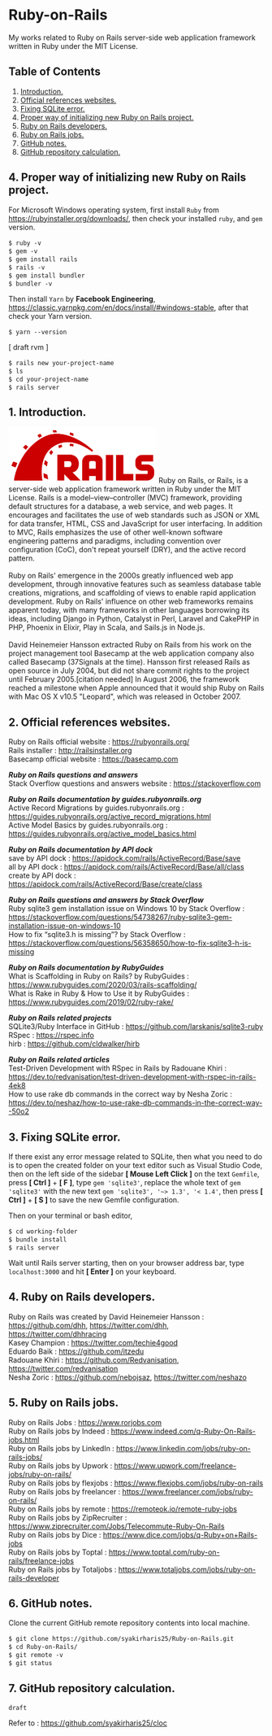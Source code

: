 # Ruby-on-Rails
My works related to Ruby on Rails server-side web application framework written in Ruby under the MIT License.

## Table of Contents
1. [Introduction.](#introduction)
2. [Official references websites.](#references)
3. [Fixing SQLite error.](#sqlite)
4. [Proper way of initializing new Ruby on Rails project.](#proper)
5. [Ruby on Rails developers.](#developers)
6. [Ruby on Rails jobs.](#jobs)
7. [GitHub notes.](#github)
8. [GitHub repository calculation.](#calculation)

<a name="introduction"></a>
## 4. Proper way of initializing new Ruby on Rails project.
For Microsoft Windows operating system, first install `Ruby` from https://rubyinstaller.org/downloads/, then check your installed `ruby`, and `gem` version.
```
$ ruby -v
$ gem -v
$ gem install rails
$ rails -v
$ gem install bundler
$ bundler -v
```

Then install `Yarn` by **Facebook Engineering**, https://classic.yarnpkg.com/en/docs/install/#windows-stable, after that check your Yarn version.
```
$ yarn --version
```
[ draft rvm ]

```
$ rails new your-project-name
$ ls
$ cd your-project-name
$ rails server
```

<a name="introduction"></a>
## 1. Introduction.
<img src="rails.png" height="110"> 
Ruby on Rails, or Rails, is a server-side web application framework written in Ruby under the MIT License. Rails is a model–view–controller (MVC) framework, providing default structures for a database, a web service, and web pages. It encourages and facilitates the use of web standards such as JSON or XML for data transfer, HTML, CSS and JavaScript for user interfacing. In addition to MVC, Rails emphasizes the use of other well-known software engineering patterns and paradigms, including convention over configuration (CoC), don't repeat yourself (DRY), and the active record pattern.
<br /><br />
Ruby on Rails' emergence in the 2000s greatly influenced web app development, through innovative features such as seamless database table creations, migrations, and scaffolding of views to enable rapid application development. Ruby on Rails' influence on other web frameworks remains apparent today, with many frameworks in other languages borrowing its ideas, including Django in Python, Catalyst in Perl, Laravel and CakePHP in PHP, Phoenix in Elixir, Play in Scala, and Sails.js in Node.js.
<br /><br />
David Heinemeier Hansson extracted Ruby on Rails from his work on the project management tool Basecamp at the web application company also called Basecamp (37Signals at the time). Hansson first released Rails as open source in July 2004, but did not share commit rights to the project until February 2005.[citation needed] In August 2006, the framework reached a milestone when Apple announced that it would ship Ruby on Rails with Mac OS X v10.5 "Leopard", which was released in October 2007.

<a name="references"></a>
## 2. Official references websites. 
Ruby on Rails official website : https://rubyonrails.org/ <br />
Rails installer : http://railsinstaller.org <br />
Basecamp official website : https://basecamp.com <br />

**_Ruby on Rails questions and answers_** <br />
Stack Overflow questions and answers website : https://stackoverflow.com <br />

**_Ruby on Rails documentation by guides.rubyonrails.org_** <br />
Active Record Migrations by guides.rubyonrails.org : https://guides.rubyonrails.org/active_record_migrations.html <br />
Active Model Basics by guides.rubyonrails.org : https://guides.rubyonrails.org/active_model_basics.html <br />

**_Ruby on Rails documentation by API dock_** <br />
save by API dock : https://apidock.com/rails/ActiveRecord/Base/save <br />
all by API dock : https://apidock.com/rails/ActiveRecord/Base/all/class <br />
create by API dock : https://apidock.com/rails/ActiveRecord/Base/create/class <br />

**_Ruby on Rails questions and answers by Stack Overflow_** <br />
Ruby sqlite3 gem installation issue on Windows 10 by Stack Overflow : https://stackoverflow.com/questions/54738267/ruby-sqlite3-gem-installation-issue-on-windows-10 <br />
How to fix “sqlite3.h is missing”? by Stack Overflow : https://stackoverflow.com/questions/56358650/how-to-fix-sqlite3-h-is-missing <br />

**_Ruby on Rails documentation by RubyGuides_** <br />
What is Scaffolding in Ruby on Rails? by RubyGuides : https://www.rubyguides.com/2020/03/rails-scaffolding/ <br />
What is Rake in Ruby & How to Use it by RubyGuides : https://www.rubyguides.com/2019/02/ruby-rake/ <br />

**_Ruby on Rails related projects_** <br />
SQLite3/Ruby Interface in GitHub : https://github.com/larskanis/sqlite3-ruby <br />
RSpec : https://rspec.info <br />
hirb : https://github.com/cldwalker/hirb <br />

**_Ruby on Rails related articles_** <br />
Test-Driven Development with RSpec in Rails by Radouane Khiri : https://dev.to/redvanisation/test-driven-development-with-rspec-in-rails-4ek8 <br />
How to use rake db commands in the correct way by Nesha Zoric : https://dev.to/neshaz/how-to-use-rake-db-commands-in-the-correct-way--50o2 <br />

<a name="sqlite"></a>
## 3. Fixing SQLite error.
If there exist any error message related to SQLite, then what you need to do is to open the created folder on your text editor such as Visual Studio Code, then on the left side of the sidebar **[ Mouse Left Click ]** on the text `Gemfile`, press **[ Ctrl ]** + **[ F ]**, type `gem 'sqlite3'`, replace the whole text of `gem 'sqlite3'` with the new text `gem 'sqlite3', '~> 1.3', '< 1.4'`, then press **[ Ctrl ]** + **[ S ]** to save the new Gemfile configuration.

Then on your terminal or bash editor,
```
$ cd working-folder
$ bundle install
$ rails server
```

Wait until Rails server starting, then on your browser address bar, type `localhost:3000` and hit **[ Enter ]** on your keyboard.

<a name="developers"></a>
## 4. Ruby on Rails developers.
Ruby on Rails was created by David Heinemeier Hansson : https://github.com/dhh, https://twitter.com/dhh, https://twitter.com/dhhracing <br />
Kasey Champion : https://twitter.com/techie4good <br />
Eduardo Baik : https://github.com/itzedu <br />
Radouane Khiri : https://github.com/Redvanisation, https://twitter.com/redvanisation <br />
Nesha Zoric : https://github.com/nebojsaz, https://twitter.com/neshazo <br />

<a name="jobs"></a>
## 5. Ruby on Rails jobs.
Ruby on Rails Jobs : https://www.rorjobs.com <br />
Ruby on Rails jobs by Indeed : https://www.indeed.com/q-Ruby-On-Rails-jobs.html <br />
Ruby on Rails jobs by LinkedIn : https://www.linkedin.com/jobs/ruby-on-rails-jobs/ <br />
Ruby on Rails jobs by Upwork : https://www.upwork.com/freelance-jobs/ruby-on-rails/ <br />
Ruby on Rails jobs by flexjobs : https://www.flexjobs.com/jobs/ruby-on-rails <br />
Ruby on Rails jobs by freelancer : https://www.freelancer.com/jobs/ruby-on-rails/ <br />
Ruby on Rails jobs by remote : https://remoteok.io/remote-ruby-jobs <br />
Ruby on Rails jobs by ZipRecruiter : https://www.ziprecruiter.com/Jobs/Telecommute-Ruby-On-Rails <br />
Ruby on Rails jobs by Dice : https://www.dice.com/jobs/q-Ruby+on+Rails-jobs <br />
Ruby on Rails jobs by Toptal : https://www.toptal.com/ruby-on-rails/freelance-jobs <br />
Ruby on Rails jobs by Totaljobs : https://www.totaljobs.com/jobs/ruby-on-rails-developer <br />
 
<a name="github"></a>
## 6. GitHub notes.
Clone the current GitHub remote repository contents into local machine.
```
$ git clone https://github.com/syakirharis25/Ruby-on-Rails.git
$ cd Ruby-on-Rails/
$ git remote -v
$ git status
```

<a name="calculation"></a>
## 7. GitHub repository calculation.
```
draft
```
Refer to : https://github.com/syakirharis25/cloc
